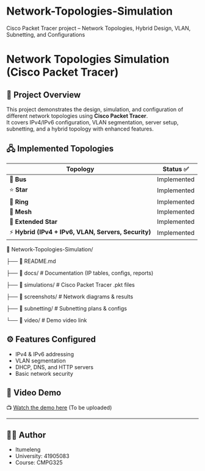 # Network-Topologies-Simulation
Cisco Packet Tracer project – Network Topologies, Hybrid Design, VLAN, Subnetting, and Configurations
# Network Topologies Simulation (Cisco Packet Tracer)

## 📌 Project Overview
This project demonstrates the design, simulation, and configuration of different network topologies using **Cisco Packet Tracer**.  
It covers IPv4/IPv6 configuration, VLAN segmentation, server setup, subnetting, and a hybrid topology with enhanced features.

## 🖧 Implemented Topologies
| Topology        | Status ✅ |
|-----------------|-----------|
| 🚌 **Bus**      | Implemented |
| ⭐ **Star**     | Implemented |
| 🔄 **Ring**     | Implemented |
| 🔗 **Mesh**     | Implemented |
| 🌟 **Extended Star** | Implemented |
| ⚡ **Hybrid (IPv4 + IPv6, VLAN, Servers, Security)** | Implemented |

📁 Network-Topologies-Simulation/

├── 📄 README.md

├── 📁 docs/  # Documentation (IP tables, configs, reports)

├── 📁 simulations/ # Cisco Packet Tracer .pkt files

├── 📁 screenshots/ # Network diagrams & results

├── 📁 subnetting/  # Subnetting plans & configs

└── 📁 video/       # Demo video link

## ⚙️ Features Configured
- IPv4 & IPv6 addressing  
- VLAN segmentation  
- DHCP, DNS, and HTTP servers  
- Basic network security  

## 🎥 Video Demo
📺 [Watch the demo here](video/demo-link.md) (To be uploaded)

---

## 👨‍💻 Author
- Itumeleng
- University: 41905083 
- Course: CMPG325 
